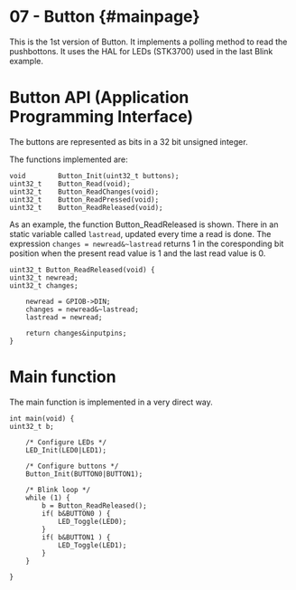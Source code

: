 
07 - Button {#mainpage}
============

This is the 1st version of Button. It implements a polling method to read the pushbottons.
It uses the HAL for LEDs (STK3700) used in the last Blink example.

# Button API (Application Programming Interface)

The buttons are represented as bits in a 32 bit unsigned integer.

The functions implemented are:

    void        Button_Init(uint32_t buttons);
    uint32_t    Button_Read(void);
    uint32_t    Button_ReadChanges(void);
    uint32_t    Button_ReadPressed(void);
    uint32_t    Button_ReadReleased(void);

As an example, the function Button_ReadReleased is shown. There in an static variable called `lastread`, updated every time a read is done. The expression `changes = newread&~lastread` returns 1 in the coresponding bit position when the present read value is 1 and the last read value is 0.
    
    uint32_t Button_ReadReleased(void) {
    uint32_t newread;
    uint32_t changes;
    
        newread = GPIOB->DIN;
        changes = newread&~lastread;
        lastread = newread;
    
        return changes&inputpins;
    }
    
# Main function

The main function is implemented in a very direct way.
    
    int main(void) {
    uint32_t b;
    
        /* Configure LEDs */
        LED_Init(LED0|LED1);
    
        /* Configure buttons */
        Button_Init(BUTTON0|BUTTON1);
    
        /* Blink loop */
        while (1) {
            b = Button_ReadReleased();
            if( b&BUTTON0 ) {
                LED_Toggle(LED0);
            }
            if( b&BUTTON1 ) {
                LED_Toggle(LED1);
            }
        }
    
    }
    